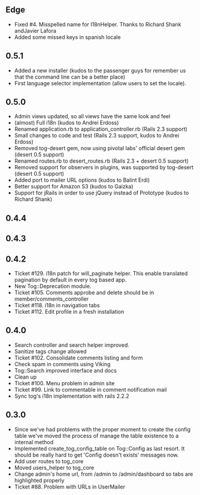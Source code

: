 Edge
----

* Fixed #4. Misspelled name for I18nHelper. Thanks to Richard Shank andJavier Lafora 
* Added some missed keys in spanish locale

0.5.1
----

* Added a new installer (kudos to the passenger guys for remember us that the command line can be a better place)
* First language selector implementation (allow users to set the locale).

0.5.0
----

* Admin views updated, so all views have the same look and feel
* (almost) Full i18n (kudos to Andrei Erdoss)
* Renamed application.rb to application_controller.rb (Rails 2.3 support)
* Small changes to code and test (Rails 2.3 support, kudos to Andrei Erdoss)
* Removed tog-desert gem, now using pivotal labs' official desert gem (desert 0.5 support)
* Renamed routes.rb to desert_routes.rb (Rails 2.3 + desert 0.5 support)
* Removed support for observers in plugins, was supported by tog-desert (desert 0.5 support)
* Added port to mailer URL options (kudos to Balint Erdi)
* Better support for Amazon S3 (kudos to Gaizka)
* Support for jRails in order to use jQuery instead of Prototype (kudos to Richard Shank)


0.4.4
----

0.4.3
----

0.4.2
----
* Ticket #129.  i18n patch for will_paginate helper. This enable translated pagination by default in every tog based app.
* New Tog::Deprecation module.
* Ticket #105. Comments approbe and delete should be in member/comments_controller
* Ticket #118. i18n in navigation tabs
* Ticket #112. Edit profile in a fresh installation

0.4.0
----
* Search controller and search helper improved.
* Sanitize tags change allowed
* Ticket #102. Consolidate comments listing and form
* Check spam in comments using Viking
* Tog::Search improved interface and docs
* Clean up
* Ticket #100. Menu problem in admin site
* Ticket #99. Link to commentable in comment notification mail
* Sync tog's i18n implementation with rails 2.2.2

0.3.0
----
* Since we've had problems with the proper moment to create the config table we've moved the process of manage the table existence to a internal method
* Implemented create_tog_config_table on Tog::Config as last resort. It should be really hard to get 'Config doesn't exists' messages now.
* Add user routes to tog_core
* Moved users_helper to tog_core
* Change admin's home url, from /admin to /admin/dashboard so tabs are highlighted properly
* Ticket #88. Problem with URLs in UserMailer
